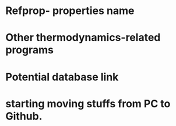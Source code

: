 # Refprop- properties name
# Other thermodynamics-related programs
# Potential database link
# starting moving stuffs from PC to Github.
